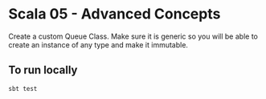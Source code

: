 # Scala 05 - Advanced Concepts

Create a custom Queue Class. Make sure it is generic so you will be able to create an instance of any type and make it immutable.


## To run locally

`sbt test`